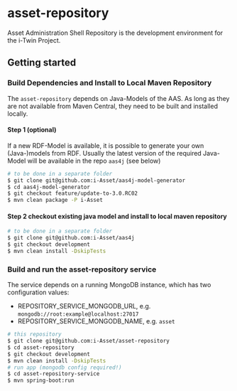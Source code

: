# asset-repository
Asset Administration Shell Repository is the development environment for the i-Twin Project.

## Getting started

### Build Dependencies and Install to Local Maven Repository

The `asset-repository` depends on Java-Models of the AAS. As long as they are not available from Maven Central, they need to be built and installed locally. 

#### Step 1 (optional)
If  a new RDF-Model is available, it is possible to generate your own (Java-)models from RDF. Usually the latest version of the required Java-Model will be available in the repo `aas4j` (see below)
```bash
# to be done in a separate folder
$ git clone git@github.com:i-Asset/aas4j-model-generator
$ cd aas4j-model-generator
$ git checkout feature/update-to-3.0.RC02
$ mvn clean package -P i-Asset
```

#### Step 2 checkout existing java model and install to local maven repository

```bash
# to be done in a separate folder
$ git clone git@github.com:i-Asset/aas4j
$ git checkout development
$ mvn clean install -DskipTests
```

### Build and run the asset-repository service

The service depends on a running MongoDB instance, which has two configuration values:
* REPOSITORY_SERVICE_MONGODB_URL, e.g. `mongodb://root:example@localhost:27017`
* REPOSITORY_SERVICE_MONGODB_NAME, e.g. `asset`


```bash
# this repository
$ git clone git@github.com:i-Asset/asset-repository
$ cd asset-repository
$ git checkout development
$ mvn clean install -DskipTests
# run app (mongodb config required!)
$ cd asset-repository-service
$ mvn spring-boot:run
```